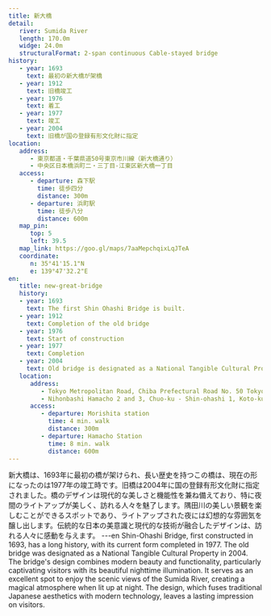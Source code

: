 ```yaml
---
title: 新大橋
detail:
   river: Sumida River
   length: 170.0m
   widge: 24.0m
   structuralFormat: 2-span continuous Cable-stayed bridge
history:
   - year: 1693
     text: 最初の新大橋が架橋
   - year: 1912
     text: 旧橋竣工
   - year: 1976
     text: 着工
   - year: 1977
     text: 竣工
   - year: 2004
     text: 旧橋が国の登録有形文化財に指定
location:
   address:
      - 東京都道・千葉県道50号東京市川線（新大橋通り）
      - 中央区日本橋浜町二・三丁目-江東区新大橋一丁目
   access:
      - departure: 森下駅
        time: 徒歩四分
        distance: 300m
      - departure: 浜町駅
        time: 徒歩八分
        distance: 600m
   map_pin:
      top: 5
      left: 39.5
   map_link: https://goo.gl/maps/7aaMepchqixLqJTeA
   coordinate:
      n: 35°41'15.1"N
      e: 139°47'32.2"E
en:
   title: new-great-bridge
   history:
   - year: 1693
     text: The first Shin Ohashi Bridge is built.
   - year: 1912
     text: Completion of the old bridge
   - year: 1976
     text: Start of construction
   - year: 1977
     text: Completion
   - year: 2004
     text: Old bridge is designated as a National Tangible Cultural Property.
   location:
      address:
         - Tokyo Metropolitan Road, Chiba Prefectural Road No. 50 Tokyo Ichikawa Route (Shin-Ohashi Dori)
         - Nihonbashi Hamacho 2 and 3, Chuo-ku - Shin-ohashi 1, Koto-ku
      access:
         - departure: Morishita station
           time: 4 min. walk
           distance: 300m
         - departure: Hamacho Station
           time: 8 min. walk
           distance: 600m
---
```

新大橋は、1693年に最初の橋が架けられ、長い歴史を持つこの橋は、現在の形になったのは1977年の竣工時です。旧橋は2004年に国の登録有形文化財に指定されました。橋のデザインは現代的な美しさと機能性を兼ね備えており、特に夜間のライトアップが美しく、訪れる人々を魅了します。隅田川の美しい景観を楽しむことができるスポットであり、ライトアップされた夜には幻想的な雰囲気を醸し出します。伝統的な日本の美意識と現代的な技術が融合したデザインは、訪れる人々に感動を与えます。
---en
Shin-Ohashi Bridge, first constructed in 1693, has a long history, with its current form completed in 1977. The old bridge was designated as a National Tangible Cultural Property in 2004. The bridge's design combines modern beauty and functionality, particularly captivating visitors with its beautiful nighttime illumination. It serves as an excellent spot to enjoy the scenic views of the Sumida River, creating a magical atmosphere when lit up at night. The design, which fuses traditional Japanese aesthetics with modern technology, leaves a lasting impression on visitors.
